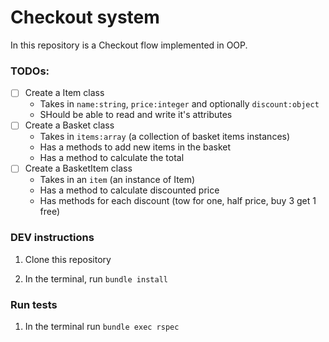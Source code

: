# Checkout system

In this repository is a Checkout flow implemented in OOP.

### TODOs:

- [ ] Create a Item class
  - Takes in `name:string`, `price:integer` and optionally `discount:object`
  - SHould be able to read and write it's attributes
- [ ] Create a Basket class
  - Takes in `items:array` (a collection of basket items instances)
  - Has a methods to add new items in the basket
  - Has a method to calculate the total
- [ ] Create a BasketItem class
  - Takes in an `item` (an instance of Item)
  - Has a method to calculate discounted price
  - Has methods for each discount (tow for one, half price, buy 3 get 1 free)

### DEV instructions

1. Clone this repository

2. In the terminal, run `bundle install`

### Run tests

1. In the terminal run `bundle exec rspec`